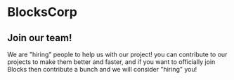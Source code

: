 # BlocksCorp
## Join our team!
We are "hiring" people to help us with our project! you can contribute to our projects to make them better and faster, and if you want to officially join Blocks then contribute a bunch and we will consider "hiring" you!
